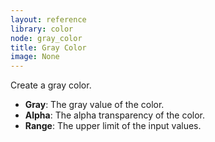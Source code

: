 ```yaml
---
layout: reference
library: color
node: gray_color
title: Gray Color
image: None
---
```

Create a gray color.

* **Gray**: The gray value of the color.
* **Alpha**: The alpha transparency of the color.
* **Range**: The upper limit of the input values.
